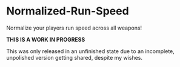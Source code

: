 # Normalized-Run-Speed

Normalize your players run speed across all weapons!

**THIS IS A WORK IN PROGRESS**

This was only released in an unfinished state due to an incomplete, unpolished version getting shared, despite my wishes.

